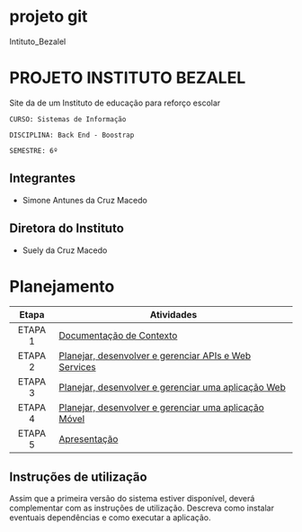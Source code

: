 # projeto git
 Intituto_Bezalel


# PROJETO INSTITUTO BEZALEL 
Site da de um Instituto de educação para reforço escolar

`CURSO: Sistemas de Informação`

`DISCIPLINA: Back End - Boostrap`

`SEMESTRE: 6º`


## Integrantes


* Simone Antunes da Cruz Macedo


## Diretora do Instituto

* Suely da Cruz Macedo

# Planejamento

| Etapa         | Atividades |
|  :----:   | ----------- |
| ETAPA 1         |[Documentação de Contexto](docs/contexto.md) <br> |
| ETAPA 2         |[Planejar, desenvolver e gerenciar APIs e Web Services]() <br> |
| ETAPA 3         |[Planejar, desenvolver e gerenciar uma aplicação Web]() |
| ETAPA 4        |[Planejar, desenvolver e gerenciar uma aplicação Móvel]() <br>  |
| ETAPA 5         | [Apresentação]() |
## Instruções de utilização

Assim que a primeira versão do sistema estiver disponível, deverá complementar com as instruções de utilização. Descreva como instalar eventuais dependências e como executar a aplicação.

